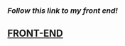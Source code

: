 ### <i>Follow this link to my front end!</i>
## <a href="https://github.com/kevinroost/shelterby-front-end">FRONT-END<a>
